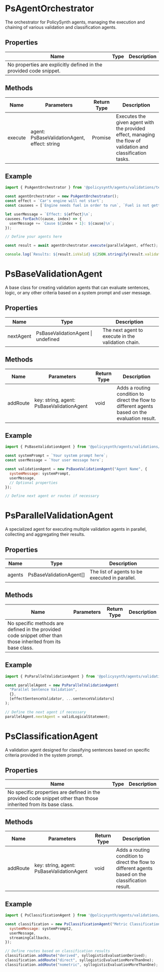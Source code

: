 # PsAgentOrchestrator

The orchestrator for PolicySynth agents, managing the execution and chaining of various validation and classification agents.

## Properties

| Name          | Type   | Description               |
|---------------|--------|---------------------------|
| No properties are explicitly defined in the provided code snippet. | | |

## Methods

| Name       | Parameters        | Return Type | Description                 |
|------------|-------------------|-------------|-----------------------------|
| execute    | agent: PsBaseValidationAgent, effect: string | Promise<any> | Executes the given agent with the provided effect, managing the flow of validation and classification tasks. |

## Example

```javascript
import { PsAgentOrchestrator } from '@policysynth/agents/validations/test/testValidationChain.js';

const agentOrchestrator = new PsAgentOrchestrator();
const effect = `Car's engine will not start`;
const causees = [`Engine needs fuel in order to run`, `Fuel is not getting into the engine`];

let userMessage = `Effect: ${effect}\n`;
causees.forEach((cause, index) => {
  userMessage += `Cause ${index + 1}: ${cause}\n`;
});

// Define your agents here

const result = await agentOrchestrator.execute(parallelAgent, effect);

console.log(`Results: ${result.isValid} ${JSON.stringify(result.validationErrors)}`);
```

# PsBaseValidationAgent

A base class for creating validation agents that can evaluate sentences, logic, or any other criteria based on a system prompt and user message.

## Properties

| Name          | Type   | Description               |
|---------------|--------|---------------------------|
| nextAgent     | PsBaseValidationAgent \| undefined | The next agent to execute in the validation chain. |

## Methods

| Name       | Parameters        | Return Type | Description                 |
|------------|-------------------|-------------|-----------------------------|
| addRoute   | key: string, agent: PsBaseValidationAgent | void | Adds a routing condition to direct the flow to different agents based on the evaluation result. |

## Example

```javascript
import { PsBaseValidationAgent } from '@policysynth/agents/validations/test/testValidationChain.js';

const systemPrompt = `Your system prompt here`;
const userMessage = `Your user message here`;

const validationAgent = new PsBaseValidationAgent("Agent Name", {
  systemMessage: systemPrompt,
  userMessage,
  // Optional properties
});

// Define next agent or routes if necessary
```

# PsParallelValidationAgent

A specialized agent for executing multiple validation agents in parallel, collecting and aggregating their results.

## Properties

| Name          | Type   | Description               |
|---------------|--------|---------------------------|
| agents        | PsBaseValidationAgent[] | The list of agents to be executed in parallel. |

## Methods

| Name       | Parameters        | Return Type | Description                 |
|------------|-------------------|-------------|-----------------------------|
| No specific methods are defined in the provided code snippet other than those inherited from its base class. | | | |

## Example

```javascript
import { PsParallelValidationAgent } from '@policysynth/agents/validations/test/testValidationChain.js';

const parallelAgent = new PsParallelValidationAgent(
  "Parallel Sentence Validation",
  {},
  [effectSentenceValidator, ...sentenceValidators]
);

// Define the next agent if necessary
parallelAgent.nextAgent = validLogicalStatement;
```

# PsClassificationAgent

A validation agent designed for classifying sentences based on specific criteria provided in the system prompt.

## Properties

| Name          | Type   | Description               |
|---------------|--------|---------------------------|
| No specific properties are defined in the provided code snippet other than those inherited from its base class. | | |

## Methods

| Name       | Parameters        | Return Type | Description                 |
|------------|-------------------|-------------|-----------------------------|
| addRoute   | key: string, agent: PsBaseValidationAgent | void | Adds a routing condition to direct the flow to different agents based on the classification result. |

## Example

```javascript
import { PsClassificationAgent } from '@policysynth/agents/validations/test/testValidationChain.js';

const classification = new PsClassificationAgent("Metric Classification", {
  systemMessage: systemPrompt2,
  userMessage,
  streamingCallbacks,
});

// Define routes based on classification results
classification.addRoute("derived", syllogisticEvaluationDerived);
classification.addRoute("direct", syllogisticEvaluationMoreThanOne);
classification.addRoute("nometric", syllogisticEvaluationMoreThanOne);
```
